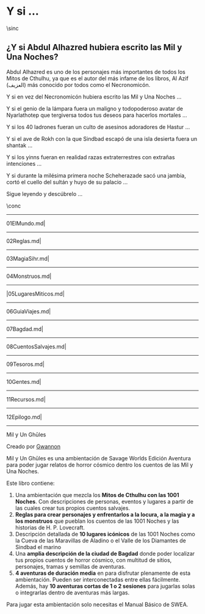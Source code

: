 # Y si …

\sinc

## ¿Y si Abdul Alhazred hubiera escrito las Mil y Una Noches?

Abdul Alhazred es uno de los personajes más importantes de todos los Mitos de Cthulhu, ya que es el autor del más infame de los libros, Al Azif (العزيف) más conocido por todos como el Necronomicón.

Y si en vez del Necronomicón hubiera escrito las Mil y Una Noches …

Y si el genio de la lámpara fuera un maligno y todopoderoso avatar de Nyarlathotep que tergiversa todos tus deseos para hacerlos mortales …

Y si los 40 ladrones fueran un culto de asesinos adoradores de Hastur …

Y si el ave de Rokh con la que Sindbad escapó de una isla desierta fuera un shantak …

Y si los yinns fueran en realidad razas extraterrestres con extrañas intenciones …

Y si durante la milésima primera noche Scheherazade sacó una jambia, cortó el cuello del sultán y huyo de su palacio …

Sigue leyendo y descúbrelo …

\conc

***

01ElMundo.md|

***

02Reglas.md|

***

03MagiaSihr.md|

***

04Monstruos.md|

***

|05LugaresMiticos.md|

***

06GuiaViajes.md|

***

07Bagdad.md|

***

08CuentosSalvajes.md|

***

09Tesoros.md|

***

10Gentes.md|

***

11Recursos.md|

***

12Epilogo.md|

***

Mil y Un Ghūles

Creado por [Gwannon](https://gwannon.itch.io/)

Mil y Un Ghūles es una ambientación de Savage Worlds Edición Aventura para poder jugar relatos de horror cósmico dentro los cuentos de las Mil y Una Noches.

Este libro contiene:

1.  Una ambientación que mezcla los **Mitos de Cthulhu con las 1001 Noches**. Con descripciones de personas, eventos y lugares a partir de las cuales crear tus propios cuentos salvajes.
2.  **Reglas para crear personajes y enfrentarlos a la locura, a la magia y a los monstruos** que pueblan los cuentos de las 1001 Noches y las historias de H. P. Lovecraft.
3.  Descripción detallada de **10 lugares icónicos** de las 1001 Noches como la Cueva de las Maravillas de Aladino o el Valle de los Diamantes de Sindbad el marino
4.  Una **amplia descripción de la ciudad de Bagdad** donde poder localizar tus propios cuentos de horror cósmico, con multitud de sitios, personajes, tramas y semillas de aventuras.
5.  **4 aventuras de duración media** en para disfrutar plenamente de esta ambientación. Pueden ser interconectadas entre ellas fácilmente. Además, hay **10 aventuras cortas de 1 o 2 sesiones** para jugarlas solas o integrarlas dentro de aventuras más largas.

Para jugar esta ambientación solo necesitas el Manual Básico de SWEA.